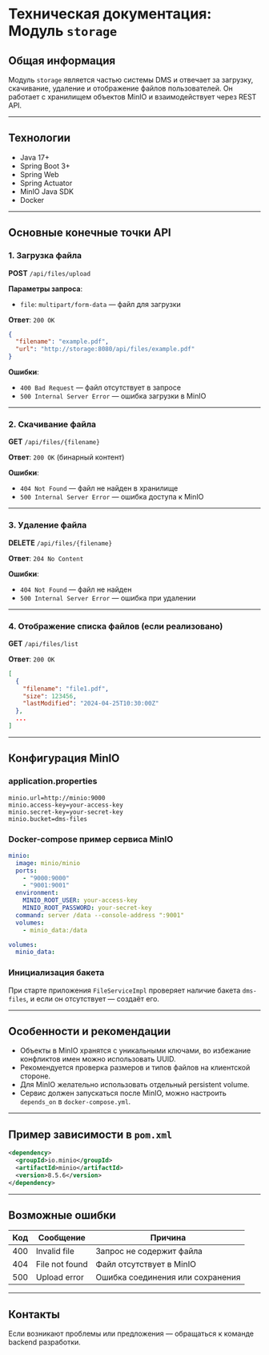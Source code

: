 # Техническая документация: Модуль `storage`

## Общая информация
Модуль `storage` является частью системы DMS и отвечает за загрузку, скачивание, удаление и отображение файлов пользователей. Он работает с хранилищем объектов MinIO и взаимодействует через REST API.

---

## Технологии
- Java 17+
- Spring Boot 3+
- Spring Web
- Spring Actuator
- MinIO Java SDK
- Docker

---

## Основные конечные точки API

### 1. Загрузка файла
**POST** `/api/files/upload`

**Параметры запроса**:
- `file`: `multipart/form-data` — файл для загрузки

**Ответ**: `200 OK`
```json
{
  "filename": "example.pdf",
  "url": "http://storage:8080/api/files/example.pdf"
}
```

**Ошибки**:
- `400 Bad Request` — файл отсутствует в запросе
- `500 Internal Server Error` — ошибка загрузки в MinIO

---

### 2. Скачивание файла
**GET** `/api/files/{filename}`

**Ответ**: `200 OK` (бинарный контент)

**Ошибки**:
- `404 Not Found` — файл не найден в хранилище
- `500 Internal Server Error` — ошибка доступа к MinIO

---

### 3. Удаление файла
**DELETE** `/api/files/{filename}`

**Ответ**: `204 No Content`

**Ошибки**:
- `404 Not Found` — файл не найден
- `500 Internal Server Error` — ошибка при удалении

---

### 4. Отображение списка файлов (если реализовано)
**GET** `/api/files/list`

**Ответ**: `200 OK`
```json
[
  {
    "filename": "file1.pdf",
    "size": 123456,
    "lastModified": "2024-04-25T10:30:00Z"
  },
  ...
]
```

---

## Конфигурация MinIO

### application.properties
```properties
minio.url=http://minio:9000
minio.access-key=your-access-key
minio.secret-key=your-secret-key
minio.bucket=dms-files
```

### Docker-compose пример сервиса MinIO
```yaml
minio:
  image: minio/minio
  ports:
    - "9000:9000"
    - "9001:9001"
  environment:
    MINIO_ROOT_USER: your-access-key
    MINIO_ROOT_PASSWORD: your-secret-key
  command: server /data --console-address ":9001"
  volumes:
    - minio_data:/data

volumes:
  minio_data:
```

### Инициализация бакета
При старте приложения `FileServiceImpl` проверяет наличие бакета `dms-files`, и если он отсутствует — создаёт его.

---

## Особенности и рекомендации
- Объекты в MinIO хранятся с уникальными ключами, во избежание конфликтов имен можно использовать UUID.
- Рекомендуется проверка размеров и типов файлов на клиентской стороне.
- Для MinIO желательно использовать отдельный persistent volume.
- Сервис должен запускаться после MinIO, можно настроить `depends_on` в `docker-compose.yml`.

---

## Пример зависимости в `pom.xml`
```xml
<dependency>
  <groupId>io.minio</groupId>
  <artifactId>minio</artifactId>
  <version>8.5.6</version>
</dependency>
```

---

## Возможные ошибки
| Код | Сообщение | Причина |
|-----|-----------|---------|
| 400 | Invalid file | Запрос не содержит файла |
| 404 | File not found | Файл отсутствует в MinIO |
| 500 | Upload error | Ошибка соединения или сохранения |

---

## Контакты
Если возникают проблемы или предложения — обращаться к команде backend разработки.

